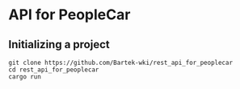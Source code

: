 # API for PeopleCar

## Initializing a project

```
git clone https://github.com/Bartek-wki/rest_api_for_peoplecar
cd rest_api_for_peoplecar
cargo run
```
